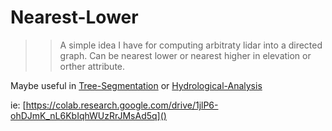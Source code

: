 # Nearest-Lower

>> A simple idea I have for computing arbitraty lidar into a directed graph. Can be nearest lower or nearest higher in elevation or orther attribute. 

Maybe useful in [Tree-Segmentation]() or [Hydrological-Analysis]()

ie: [https://colab.research.google.com/drive/1jlP6-ohDJmK_nL6KbIqhWUzRrJMsAd5q]()